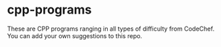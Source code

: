 # cpp-programs
These are CPP programs ranging in all types of difficulty from CodeChef. You can add your own suggestions to this repo. 
